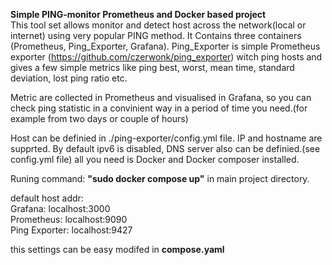 **Simple PING-monitor Prometheus and Docker based project**\
This tool set allows monitor and detect host across the network(local or internet) using very popular PING method.
It Contains three  containers (Prometheus, Ping_Exporter, Grafana). 
Ping_Exporter is simple Prometheus exporter (https://github.com/czerwonk/ping_exporter) witch ping hosts and gives a few simple metrics like ping best, worst, mean time, standard deviation, lost ping ratio etc.

Metric are collected in Prometheus and visualised in Grafana, so you can check ping statistic in a convinient way in a period of time you need.(for example from two days or couple of hours)

Host can be definied in  ./ping-exporter/config.yml file. IP and hostname are supprted. By default ipv6 is disabled, DNS server also can be definied.(see config.yml file)
all you need is Docker and Docker composer installed. 

Runing  command: **"sudo docker compose up"** in main project directory. 

default host addr:\
Grafana: localhost:3000\
Prometheus: localhost:9090\
Ping Exporter: localhost:9427

this settings can be easy modifed in **compose.yaml** 
